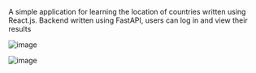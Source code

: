 A simple application for learning the location of countries written using React.js.
Backend written using FastAPI, users can log in and view their results
<br />

![image](https://user-images.githubusercontent.com/65293987/209021447-26231644-6dcb-47d0-87db-09bcc2ea72be.png)


![image](https://user-images.githubusercontent.com/65293987/209021592-a6098bb5-5607-4462-bb0f-262f05acc4b1.png)

<br />
